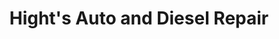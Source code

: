 ---
title: "Hight's Auto and Diesel Repair"
url: /watertown/hights-auto-and-diesel-repair/
shop: car repair
---